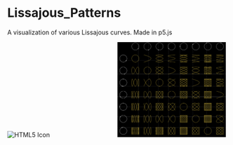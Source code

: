 # Lissajous_Patterns

A visualization of various Lissajous curves. Made in p5.js


<img src="images/Lissajous.gif" alt="HTML5 Icon" width="49%"  style="display:inline-block">  <img src="images/Lissajous.png" alt="HTML5 Icon" width="49%"  style="display:inline-block">
